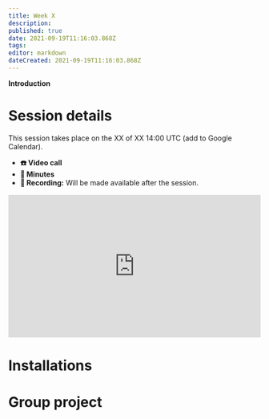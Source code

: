 ```yaml
---
title: Week X
description: 
published: true
date: 2021-09-19T11:16:03.868Z
tags: 
editor: markdown
dateCreated: 2021-09-19T11:16:03.868Z
---
```


**Introduction**

# Session details
This session takes place on the XX of XX 14:00 UTC (add to Google Calendar).
- **☎️ Video call**
- **📝 Minutes**
- **🔴 Recording:** Will be made available after the session.

<div style="position: relative;padding-bottom: 56.25%;height: 0;margin-top:16px;">
  <iframe src="https://app.pitch.com/app/embed/54e3f307-b163-4aae-812a-6bfe82ee548d" allow="fullscreen" allowfullscreen="" width="100%" height="100%" style="border:0;position: absolute;top: 0;left: 0;"></iframe>
</div>


# Installations

# Group project
